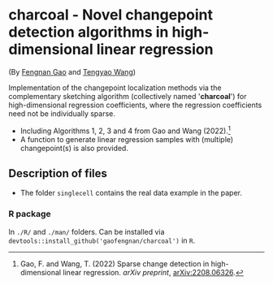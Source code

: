 # charcoal - Novel changepoint detection algorithms in high-dimensional linear regression

(By [Fengnan Gao](https://gaofn.xyz/ "Fengnan's Homepage") and [Tengyao
Wang](https://personal.lse.ac.uk/wangt60/ "Tengyao's Homepage"))

Implementation of the changepoint localization methods via the complementary sketching algorithm (collectively named '**charcoal**') for high-dimensional regression coefficients, where the regression coefficients need not be individually sparse.

* Including Algorithms 1, 2, 3 and 4 from Gao and Wang (2022).[^1]  
* A function to generate linear regression samples with (multiple) changepoint(s) is also provided.

## Description of files

* The folder `singlecell` contains the real data example in the paper.

### R package

In `./R/` and `./man/` folders. Can be installed via `devtools::install_github('gaofengnan/charcoal')` in `R`.

[^1]: Gao, F. and Wang, T. (2022) Sparse change detection in 
high-dimensional linear regression. *arXiv preprint*, [arXiv:2208.06326](https://arxiv.org/abs/2208.06326).
